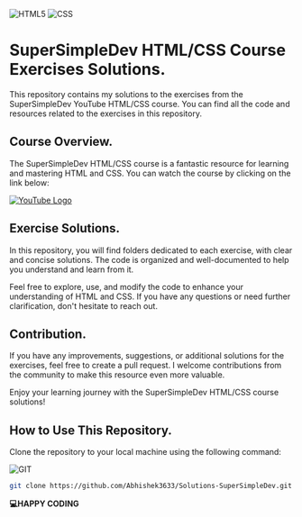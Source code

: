 ![HTML5](https://img.shields.io/badge/HTML5-E34F26?style=for-the-badge&logo=html5&logoColor=white)
![CSS](https://img.shields.io/badge/CSS3-1572B6?style=for-the-badge&logo=css3&logoColor=white)
# SuperSimpleDev HTML/CSS Course Exercises Solutions.

This repository contains my solutions to the exercises from the SuperSimpleDev YouTube HTML/CSS course. You can find all the code and resources related to the exercises in this repository.

## Course Overview.

The SuperSimpleDev HTML/CSS course is a fantastic resource for learning and mastering HTML and CSS. You can watch the course by clicking on the link below:

[![YouTube Logo](https://img.shields.io/badge/YouTube-FF0000?style=for-the-badge&logo=youtube&logoColor=white)](https://www.youtube.com/supersimpledev)

## Exercise Solutions.

In this repository, you will find folders dedicated to each exercise, with clear and concise solutions. The code is organized and well-documented to help you understand and learn from it.

Feel free to explore, use, and modify the code to enhance your understanding of HTML and CSS. If you have any questions or need further clarification, don't hesitate to reach out.

## Contribution.

If you have any improvements, suggestions, or additional solutions for the exercises, feel free to create a pull request. I welcome contributions from the community to make this resource even more valuable.

Enjoy your learning journey with the SuperSimpleDev HTML/CSS course solutions!


## How to Use This Repository.

Clone the repository to your local machine using the following command:
   
![GIT](https://img.shields.io/badge/GIT-E44C30?style=for-the-badge&logo=git&logoColor=white)
   ```bash
   git clone https://github.com/Abhishek3633/Solutions-SuperSimpleDev.git
```
**💻HAPPY CODING**
